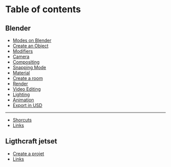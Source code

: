 # Table of contents

## Blender

* [Modes on Blender](README.md)
* [Create an Object](blender/create-an-object.md)
* [Modifiers](blender/modifiers.md)
* [Camera](blender/camera.md)
* [Compositing](blender/compositing.md)
* [Snapping Mode](blender/snapping-mode.md)
* [Material](blender/material.md)
* [Create a room](<README (1).md>)
* [Render](blender/render.md)
* [Video Editing](blender/video-editing.md)
* [Lighting](blender/lighting.md)
* [Animation](<README (2).md>)
* [Export in USD](blender/exporter-en-usd.md)

***

* [Shorcuts](shorcuts.md)
* [Links](links.md)

## Ligthcraft jetset

* [Create a projet](ligthcraft-jetset/creer-un-projet.md)
* [Links](ligthcraft-jetset/links.md)
